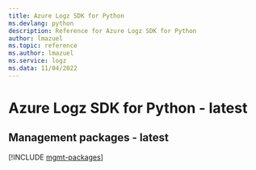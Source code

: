 ```yaml
---
title: Azure Logz SDK for Python
ms.devlang: python
description: Reference for Azure Logz SDK for Python
author: lmazuel
ms.topic: reference
ms.author: lmazuel
ms.service: logz
ms.data: 11/04/2022
---
```

# Azure Logz SDK for Python - latest

## Management packages - latest
[!INCLUDE [mgmt-packages](logz-mgmt-index.md)]